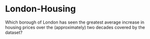 # London-Housing
Which borough of London has seen the greatest average increase in housing prices over the (approximately) two decades covered by the dataset? 
